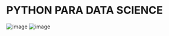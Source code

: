 # PYTHON PARA DATA SCIENCE

![image](https://user-images.githubusercontent.com/97696243/202936497-081ad13e-0706-4936-a2c7-2709f9af7657.png)
![image](https://user-images.githubusercontent.com/97696243/202936562-3c955ad0-9676-4764-b527-6c1ddb6102a3.png)


